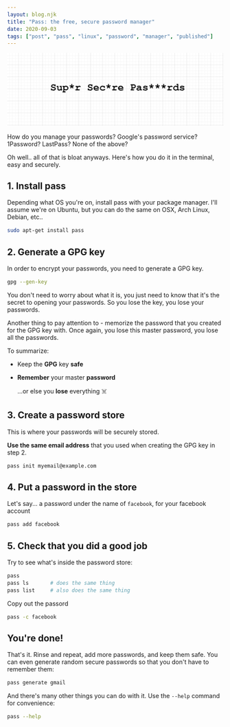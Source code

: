 ```yaml
---
layout: blog.njk
title: "Pass: the free, secure password manager"
date: 2020-09-03
tags: ["post", "pass", "linux", "password", "manager", "published"]
---
```


![Pass](./pass.png)

How do you manage your passwords? Google's password service? 1Password? LastPass? None of the above?

Oh well.. all of that is bloat anyways. Here's how you do it in the terminal, easy and securely.

## 1. Install pass

Depending what OS you're on, install pass with your package manager. I'll assume we're on Ubuntu, but you can do the same on OSX, Arch Linux, Debian, etc..

```bash
sudo apt-get install pass
```

## 2. Generate a GPG key

In order to encrypt your passwords, you need to generate a GPG key.

```bash
gpg --gen-key
```

You don't need to worry about what it is, you just need to know that it's the secret to opening your passwords. So you lose the key, you lose your passwords.

Another thing to pay attention to - memorize the password that you created for the GPG key with. Once again, you lose this master password, you lose all the passwords.

To summarize:

- Keep the **GPG** key **safe**
- **Remember** your master **password**

  ...or else you **lose** everything ☠️

## 3. Create a password store

This is where your passwords will be securely stored.

**Use the same email address** that you used when creating the GPG key in step 2.

```bash
pass init myemail@example.com
```

## 4. Put a password in the store

Let's say... a password under the name of `facebook`, for your facebook account

```bash
pass add facebook
```

## 5. Check that you did a good job

Try to see what's inside the password store:

```bash
pass
pass ls       # does the same thing
pass list     # also does the same thing
```

Copy out the passord

```bash
pass -c facebook
```

## You're done!

That's it. Rinse and repeat, add more passwords, and keep them safe. You can even generate random secure passwords so that you don't have to remember them:

```bash
pass generate gmail
```

And there's many other things you can do with it. Use the `--help` command for convenience:

```bash
pass --help
```
